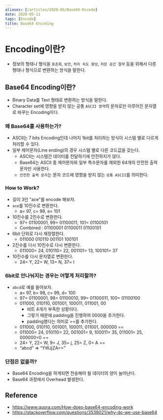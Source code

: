 ```yaml
---
aliases: [/articles/2020-05/Base64-Encode]
date: 2020-05-11
tags: [Encode]
title: Base64 Encoding
---
```

# Encoding이란?
- 정보의 형태나 형식을 `표준화`, `보안`, `처리 속도 향상`, `저장 공간 절약` 등을 위해서 다른 형태나 형식으로 변환하는 방식을 말한다.

## Base64 Encoding이란?
- Binary Data를 Text 형태로 변환하는 방식을 말한다.
- Character set에 영향을 받지 않는 공통 `ASCII 영역`의 문자로만 이루어진 문자열로 바꾸는 Encoding이다.

### 왜 Base64를 사용하는가?
- ASCII는 7 bits Encoding인데 나머지 1bit를 처리하는 방식이 시스템 별로 다르게 처리할 수 있다.
- 일부 제어문자(Line ending)의 경우 시스템 별로 다른 코드값을 갖는다.
    - ASCII는 시스템간 데이터를 전달하기에 안전하지가 않다.
    - Base64는 ASCII 중 제어문자와 일부 특수문자를 제외한 64개의 안전한 출력 문자만 사용한다.
    - `안전한 출력 문자`는 문자 코드에 영향을 받지 않는 `공통 ASCII`를 의미한다.

### How to Work?
- 길이 3인 "ace"를 encode 해보자.
- `ace`를 10진수로 변환한다.
    - a= 97, c= 99, e= 101
- 10진수를 2진수로 변환한다.
    - 97= 01100001, 99= 01100011, 101= 01100101
    - Combined : 01100001 01100011 01100101
- 6bit 단위로 다시 재정렬한다.
    - 011000 010110 001101 100101
- 2진수를 다시 10진수로 다시 변환한다.
    - 011000= 24, 010110= 22, 001101= 13, 100101= 37
- 10진수를 다시 문자열로 변환한다.
    - 24= Y, 22= W, 13= N, 37= l

### 6bit로 안나눠지는 경우는 어떻게 처리할까?
- `abcd`로 예를 들어보자.
    - a= 97, b= 98, c= 99, d= 100
    - 97= 01100001, 98= 01100010, 99= 01100011, 100= 01100100
    - 011000, 010110, 001001, 100011, 011001, 00
        - 비트 4개가 부족한 상황이다.
        - 그렇기 때문에 padding을 진행하여 0000을 추가한다.
        - padding했다는 의미로 ==를 추가한다.
    - 011000, 010110, 001001, 100011, 011001, 000000 ==
    - 011000= 24, 010110= 22, 001001= 9, 100011= 35, 011001= 25, 000000=0 ==
    - 24= Y, 22= W, 9= J, 35= j, 25= Z, 0= A ==
    - “abcd” => “YWJjZA==”


### 단점은 없을까?
- Base64 Encoding을 하게되면 전송해야 될 데이터의 양이 늘어난다.
- Base64 과정에서 Overhead 발생한다.


## Reference
- <https://www.quora.com/How-does-base64-encoding-work>
- <https://stackoverflow.com/questions/3538021/why-do-we-use-base64>
